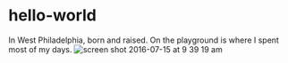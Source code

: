 # hello-world

In West Philadelphia, born and raised. On the playground is where I spent most of my days.
![screen shot 2016-07-15 at 9 39 19 am](https://cloud.githubusercontent.com/assets/20468230/16876283/57223332-4a71-11e6-9f02-f0380f8e54a7.png)
